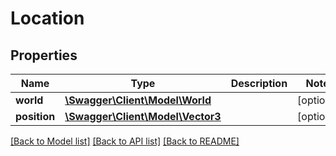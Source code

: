 # Location

## Properties
Name | Type | Description | Notes
------------ | ------------- | ------------- | -------------
**world** | [**\Swagger\Client\Model\World**](World.md) |  | [optional] 
**position** | [**\Swagger\Client\Model\Vector3**](Vector3.md) |  | [optional] 

[[Back to Model list]](../README.md#documentation-for-models) [[Back to API list]](../README.md#documentation-for-api-endpoints) [[Back to README]](../README.md)


